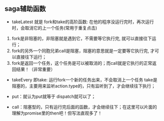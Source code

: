 ## saga辅助函数
- takeLatest 就是 fork和take的高阶函数: 在他的程序没运行完时，再次运行时，会取消它的上一个任务(常用于重复点击)
1. fork是非阻塞的，非阻塞就是遇到它，不需要等它执行完, 就可以直接往下运行；
2. fork的另外一个同胞兄弟call是阻塞，阻塞的意思就是一定要等它执行完, 才可以直接往下运行；
3. fork是返回一个任务，这个任务是可以被取消的；而call就是它执行的正常返回结果！（非常重要）

- takeEvery 即take: 运行fork一个新的任务出来，不会取消上一个任务
take是阻塞的，主要用来监听action.type的，只有监听到了，才会继续往下执行；

- put：就认为put就等于 dispatch就可以了；
- call：阻塞型的，只有运行完后面的函数，才会继续往下；在这里可以片面的理解为promise里的then吧！但写法直观多了！

